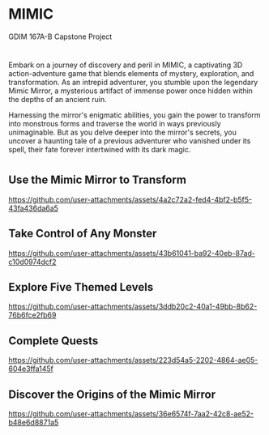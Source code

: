 # MIMIC

GDIM 167A-B Capstone Project

# 
Embark on a journey of discovery and peril in MIMIC,  a captivating 3D action-adventure game that blends elements of mystery, exploration, and transformation. As an intrepid adventurer, you stumble upon the legendary Mimic Mirror, a mysterious artifact of immense power once hidden within the depths of an ancient ruin.

Harnessing the mirror's enigmatic abilities, you gain the power to transform into monstrous forms and traverse the world in ways previously unimaginable. But as you delve deeper into the mirror's secrets, you uncover a haunting tale of a previous adventurer who vanished under its spell, their fate forever intertwined with its dark magic.
#

## **Use the Mimic Mirror to Transform**
https://github.com/user-attachments/assets/4a2c72a2-fed4-4bf2-b5f5-43fa436da6a5

## **Take Control of Any Monster**
https://github.com/user-attachments/assets/43b61041-ba92-40eb-87ad-c10d0974dcf2

## **Explore Five Themed Levels**
https://github.com/user-attachments/assets/3ddb20c2-40a1-49bb-8b62-76b6fce2fb69

## **Complete Quests**
https://github.com/user-attachments/assets/223d54a5-2202-4864-ae05-604e3ffa145f

## **Discover the Origins of the Mimic Mirror**
https://github.com/user-attachments/assets/36e6574f-7aa2-42c8-ae52-b48e6d8871a5
